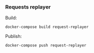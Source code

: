 ### Requests replayer

Build:

```
docker-compose build request-replayer
```

Publish:

```
docker-compose push request-replayer
```
